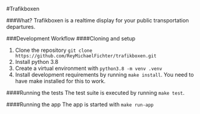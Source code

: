 #Trafikboxen

###What?
Trafikboxen is a realtime display for your public transportation departures.

###Development Workflow
####Cloning and setup
1. Clone the repository `git clone https://github.com/ReyMichaelFichter/trafikboxen.git`
2. Install python 3.8
3. Create a virtual environment with `python3.8 -m venv .venv`
4. Install development requirements by running `make install`. You need to have make installed for this to work.

####Running the tests
The test suite is executed by running `make test`.

####Running the app
The app is started with `make run-app`
